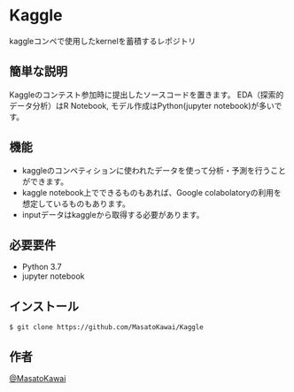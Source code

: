 # Kaggle
kaggleコンペで使用したkernelを蓄積するレポジトリ

## 簡単な説明
Kaggleのコンテスト参加時に提出したソースコードを置きます。 EDA（探索的データ分析）はR Notebook, モデル作成はPython(jupyter notebook)が多いです。

## 機能
- kaggleのコンペティションに使われたデータを使って分析・予測を行うことができます。
- kaggle notebook上でできるものもあれば、Google colabolatoryの利用を想定しているものもあります。
- inputデータはkaggleから取得する必要があります。

## 必要要件
- Python 3.7
- jupyter notebook

## インストール
`$ git clone https://github.com/MasatoKawai/Kaggle`

## 作者
[@MasatoKawai](https://twitter.com/left_tackle)
